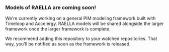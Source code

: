 ### Models of RAELLA are coming soon!
We're currently working on a general PIM modeling framework built with Timeloop and Accelergy. RAELLA models will be shared alongside the larger framework once the larger framework is complete.

We recommend adding this repository to your watched repositories. That way, you'll be notified as soon as the framework is released.
